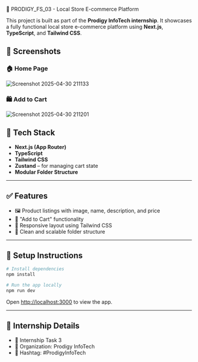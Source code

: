  🛒 PRODIGY_FS_03 - Local Store E-commerce Platform

This project is built as part of the **Prodigy InfoTech internship**. It showcases a fully functional local store e-commerce platform using **Next.js**, **TypeScript**, and **Tailwind CSS**.

## 📸 Screenshots

### 🏠 Home Page  
![Screenshot 2025-04-30 211133](https://github.com/user-attachments/assets/8cee4f87-8455-4d8a-9d74-bb9635e2ff34)


### 🛍️ Add to Cart  
![Screenshot 2025-04-30 211201](https://github.com/user-attachments/assets/d8adaead-d175-4910-b37a-11be4dfb8cab)


## 🚀 Tech Stack

- **Next.js (App Router)**
- **TypeScript**
- **Tailwind CSS**
- **Zustand** – for managing cart state
- **Modular Folder Structure**

---

## ✅ Features

- 🖼️ Product listings with image, name, description, and price  
- 🛒 "Add to Cart" functionality  
- 📱 Responsive layout using Tailwind CSS  
- 📂 Clean and scalable folder structure

---

## 🔧 Setup Instructions

```bash
# Install dependencies
npm install

# Run the app locally
npm run dev
```

Open [http://localhost:3000](http://localhost:3000) to view the app.

---

## 📌 Internship Details

- 🎯 Internship Task 3  
- 🏢 Organization: Prodigy InfoTech  
- 🔗 Hashtag: #ProdigyInfoTech


